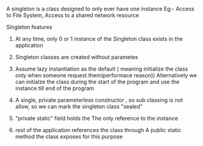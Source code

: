 A singleton is a class designed to only ever have one instance
Eg:- Access to File System, Access to a shared network resource

Singleton features
1. At any time, only 0 or 1 instance of the Singleton class exists in the application
2. Singleton classes are created without parametes
3. Assume lazy instantiation as the default ( meaning initialize the class only when someone request them(performace reason)) Alternatively
   we can initialze the class during the start of the program and use the instance till end of the program

4. A single, private parameterless constructor , so sub classing is not allow, so we can mark the singleton class "sealed"
5.  "private static" field holds the The only reference to the instance
6. rest of the application references the class through A public static method the class exposes for this purpose
